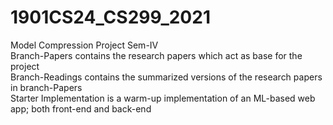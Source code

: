 # 1901CS24_CS299_2021
Model Compression Project Sem-IV<br/>
Branch-Papers contains the research papers which act as base for the project<br/>
Branch-Readings contains the summarized versions of the research papers in branch-Papers<br/>
Starter Implementation is a warm-up implementation of an ML-based web app; both front-end and back-end
